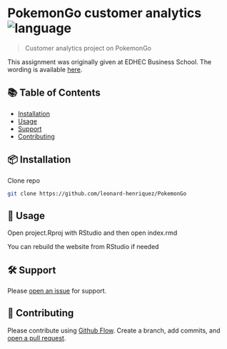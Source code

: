 # PokemonGo customer analytics ![language](https://img.shields.io/badge/language-R-blue.svg)

> Customer analytics project on PokemonGo

This assignment was originally given at EDHEC Business School. The wording is available [here](Assignment.pdf).

## :books: Table of Contents

- [Installation](#package-installation)
- [Usage](#rocket-usage)
- [Support](#hammer_and_wrench-support)
- [Contributing](#memo-contributing)

## :package: Installation

Clone repo

```sh
git clone https://github.com/leonard-henriquez/PokemonGo
```

## :rocket: Usage

Open project.Rproj with RStudio and then open index.rmd

You can rebuild the website from RStudio if needed

## :hammer_and_wrench: Support

Please [open an issue](https://github.com/leonard-henriquez/readme-boilerplate/issues/new) for support.

## :memo: Contributing

Please contribute using [Github Flow](https://guides.github.com/introduction/flow/). Create a branch, add commits, and [open a pull request](https://github.com/leonard-henriquez/readme-boilerplate/compare/).
